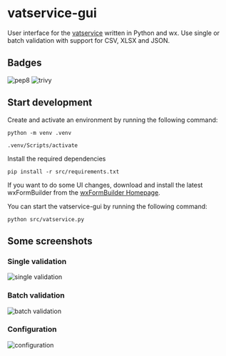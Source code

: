 # vatservice-gui

User interface for the [vatservice](https://github.com/dseichter/vatservice) written in Python and wx. Use single or batch validation with support for CSV, XLSX and JSON.

## Badges

![pep8](https://github.com/dseichter/vatservice-gui/actions/workflows/pep8.yml/badge.svg)
![trivy](https://github.com/dseichter/vatservice-gui/actions/workflows/trivy.yml/badge.svg)

## Start development

Create and activate an environment by running the following command:

```python -m venv .venv```

```.venv/Scripts/activate```

Install the required dependencies

```pip install -r src/requirements.txt```

If you want to do some UI changes, download and install the latest wxFormBuilder from the [wxFormBuilder Homepage](https://github.com/wxFormBuilder/wxFormBuilder).

You can start the vatservice-gui by running the following command:

```python src/vatservice.py```

## Some screenshots

### Single validation

![single validation](images/single.png)

### Batch validation

![batch validation](images/batch.png)

### Configuration

![configuration](images/config.png)